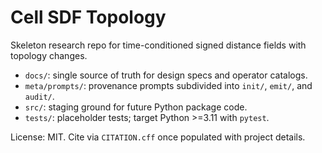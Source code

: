 # Cell SDF Topology

Skeleton research repo for time-conditioned signed distance fields with topology changes.

- `docs/`: single source of truth for design specs and operator catalogs.
- `meta/prompts/`: provenance prompts subdivided into `init/`, `emit/`, and `audit/`.
- `src/`: staging ground for future Python package code.
- `tests/`: placeholder tests; target Python >=3.11 with `pytest`.

License: MIT. Cite via `CITATION.cff` once populated with project details.
